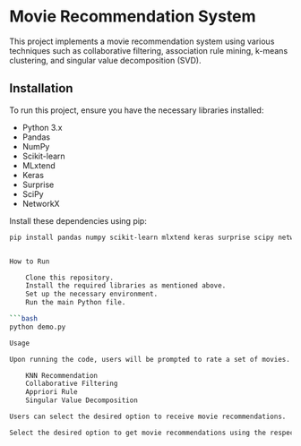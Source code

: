 # Movie Recommendation System

This project implements a movie recommendation system using various techniques such as collaborative filtering, association rule mining, k-means clustering, and singular value decomposition (SVD).

## Installation

To run this project, ensure you have the necessary libraries installed:

- Python 3.x
- Pandas
- NumPy
- Scikit-learn
- MLxtend
- Keras
- Surprise
- SciPy
- NetworkX

Install these dependencies using pip:

```bash
pip install pandas numpy scikit-learn mlxtend keras surprise scipy networkx


How to Run

    Clone this repository.
    Install the required libraries as mentioned above.
    Set up the necessary environment.
    Run the main Python file.

```bash
python demo.py

Usage

Upon running the code, users will be prompted to rate a set of movies. These ratings are then used to generate personalized movie recommendations. The system provides options for different recommendation techniques:

    KNN Recommendation
    Collaborative Filtering
    Appriori Rule
    Singular Value Decomposition

Users can select the desired option to receive movie recommendations.

Select the desired option to get movie recommendations using the respective technique.